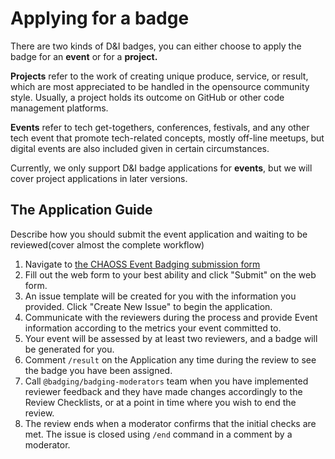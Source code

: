 # Applying for a badge

There are two kinds of D&I badges, you can either choose to apply the badge for an **event** or for a **project.**

**Projects** refer to the work of creating unique produce, service, or result, which are most appreciated to be handled in the opensource community style. Usually, a project holds its outcome on GitHub or other code management platforms.

**Events** refer to tech get-togethers, conferences, festivals, and any other tech event that promote tech-related concepts, mostly off-line meetups, but digital events are also included given in certain circumstances.

Currently, we only support D&I badge applications for **events**, but we will cover project applications in later versions.

## The Application Guide

Describe how you should submit the event application and waiting to be reviewed\(cover almost the complete workflow\)

1. Navigate to [the CHAOSS Event Badging submission form](https://chaoss.community/diversity-and-inclusion-badging/)
2. Fill out the web form to your best ability and click "Submit" on the web form.
3. An issue template will be created for you with the information you provided. Click "Create New Issue" to begin the application.
4. Communicate with the reviewers during the process and provide Event information according to the metrics your event committed to.
5. Your event will be assessed by at least two reviewers, and a badge will be generated for you.
6. Comment `/result` on the Application any time during the review to see the badge you have been assigned.
7. Call `@badging/badging-moderators` team when you have implemented reviewer feedback and they have made changes accordingly to the Review Checklists, or at a point in time where you wish to end the review.
8. The review ends when a moderator confirms that the initial checks are met. The issue is closed using `/end` command in a comment by a moderator.

### 

